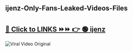 
 ## ijenz-Only-Fans-Leaked-Videos-Files

# <h2><a href="https://mediaupload.pro?ijenz">🔗 Click to LINKS ⏩⏩ 👉 🟢 ijenz </a></h2>

<a href="https://mediaupload.pro?ijenz" rel="nofollow" data-target="animated-image.originalLink"><img src="https://i.ibb.co.com/xMMVF88/686577567.gif" alt="Viral Video Original" style="max-width: 100%; display: inline-block;" data-target="animated-image.originalImage"></a>